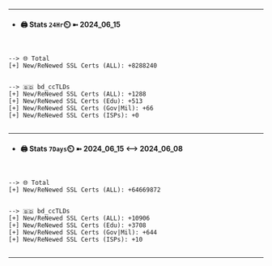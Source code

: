 

---
- #### 🖨️ **Stats** `24Hr`⏲️ ➼ 2024_06_15
```console


--> 🌐 Total
[+] New/ReNewed SSL Certs (ALL): +8288240


--> 🇧🇩 bd_ccTLDs
[+] New/ReNewed SSL Certs (ALL): +1288
[+] New/ReNewed SSL Certs (Edu): +513
[+] New/ReNewed SSL Certs (Gov|Mil): +66
[+] New/ReNewed SSL Certs (ISPs): +0


```

---
- #### 🖨️ **Stats** `7Days`⏲️ ➼ 2024_06_15 <--> 2024_06_08
```console


--> 🌐 Total
[+] New/ReNewed SSL Certs (ALL): +64669872


--> 🇧🇩 bd_ccTLDs
[+] New/ReNewed SSL Certs (ALL): +10906
[+] New/ReNewed SSL Certs (Edu): +3708
[+] New/ReNewed SSL Certs (Gov|Mil): +644
[+] New/ReNewed SSL Certs (ISPs): +10


```

---

